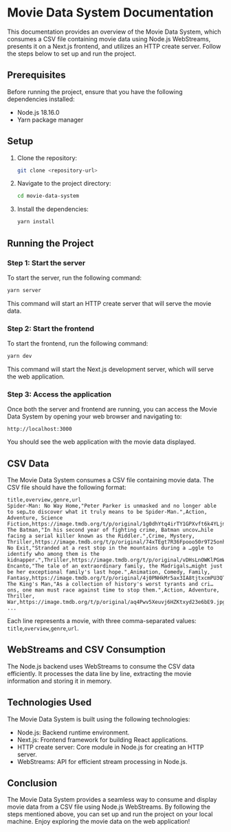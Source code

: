 # Movie Data System Documentation

This documentation provides an overview of the Movie Data System, which consumes a CSV file containing movie data using Node.js WebStreams, presents it on a Next.js frontend, and utilizes an HTTP create server. Follow the steps below to set up and run the project.

## Prerequisites

Before running the project, ensure that you have the following dependencies installed:

- Node.js 18.16.0
- Yarn package manager

## Setup

1. Clone the repository:

   ```bash
   git clone <repository-url>
   ```

2. Navigate to the project directory:

   ```bash
   cd movie-data-system
   ```

3. Install the dependencies:

   ```bash
   yarn install
   ```

## Running the Project

### Step 1: Start the server

To start the server, run the following command:

```bash
yarn server
```

This command will start an HTTP create server that will serve the movie data.

### Step 2: Start the frontend

To start the frontend, run the following command:

```bash
yarn dev
```

This command will start the Next.js development server, which will serve the web application.

### Step 3: Access the application

Once both the server and frontend are running, you can access the Movie Data System by opening your web browser and navigating to:

```
http://localhost:3000
```

You should see the web application with the movie data displayed.

## CSV Data

The Movie Data System consumes a CSV file containing movie data. The CSV file should have the following format:

```
title,overview,genre,url
Spider-Man: No Way Home,"Peter Parker is unmasked and no longer able to sep…to discover what it truly means to be Spider-Man.",Action, Adventure, Science Fiction,https://image.tmdb.org/t/p/original/1g0dhYtq4irTY1GPXvft6k4YLjm.jpg
The Batman,"In his second year of fighting crime, Batman uncov…hile facing a serial killer known as the Riddler.",Crime, Mystery, Thriller,https://image.tmdb.org/t/p/original/74xTEgt7R36Fpooo50r9T25onhq.jpg
No Exit,"Stranded at a rest stop in the mountains during a …ggle to identify who among them is the kidnapper.",Thriller,https://image.tmdb.org/t/p/original/vDHsLnOWKlPGmWs0kGfuhNF4w5l.jpg
Encanto,"The tale of an extraordinary family, the Madrigals…might just be her exceptional family's last hope.",Animation, Comedy, Family, Fantasy,https://image.tmdb.org/t/p/original/4j0PNHkMr5ax3IA8tjtxcmPU3QT.jpg
The King's Man,"As a collection of history's worst tyrants and cri…ons, one man must race against time to stop them.",Action, Adventure, Thriller, War,https://image.tmdb.org/t/p/original/aq4Pwv5Xeuvj6HZKtxyd23e6bE9.jpg
...
```

Each line represents a movie, with three comma-separated values: `title`,`overview`,`genre`,`url`.

## WebStreams and CSV Consumption

The Node.js backend uses WebStreams to consume the CSV data efficiently. It processes the data line by line, extracting the movie information and storing it in memory.

## Technologies Used

The Movie Data System is built using the following technologies:

- Node.js: Backend runtime environment.
- Next.js: Frontend framework for building React applications.
- HTTP create server: Core module in Node.js for creating an HTTP server.
- WebStreams: API for efficient stream processing in Node.js.

## Conclusion

The Movie Data System provides a seamless way to consume and display movie data from a CSV file using Node.js WebStreams. By following the steps mentioned above, you can set up and run the project on your local machine. Enjoy exploring the movie data on the web application!